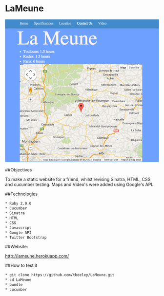 LaMeune
=======

![Picture](./app/public/images/screenshot13.png)

##Objectives

To make a static website for a friend, whilst revising Sinatra, HTML, CSS and cucumber testing. Maps and Video's were added using Google's API. 

##Technologies

    * Ruby 2.0.0
    * Cucumber
    * Sinatra
    * HTML
    * CSS
    * Javascript
    * Google API
    * Twitter Bootstrap

##Website:

http://lameune.herokuapp.com/

##How to test it

	* git clone https://github.com/tbeeley/LaMeune.git
	* cd LaMeune 
	* bundle
	* cucumber 


